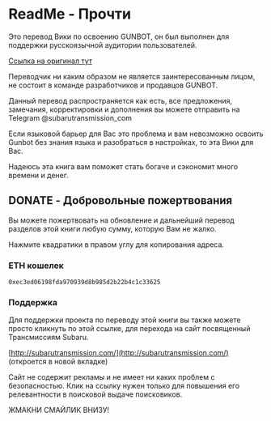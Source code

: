 # ReadMe - Прочти

Это перевод Вики по освоению GUNBOT, он был выполнен для поддержки русскоязычной аудитории пользователей.

[Ссылка на оригинал тут](https://wiki.gunthy.org/)

Переводчик ни каким образом не является заинтересованным лицом, не состоит в команде разработчиков и продавцов GUNBOT.

Данный перевод распространяется как есть, все предложения, замечания, корректировки и дополнения вы можете отправить на Telegram @subarutransmission\_com

Если языковой барьер для Вас это проблема и вам невозможно освоить Gunbot без знания языка и разобраться в настройках, то эта Вики для Вас.

Надеюсь эта книга вам поможет стать богаче и сэкономит много времени и денег.

## DONATE - Добровольные пожертвования

Вы можете пожертвовать на обновление и дальнейший перевод разделов этой книги любую сумму, которую Вам не жалко.

Нажмите квадратики в правом углу для копирования адреса.

### ETH кошелек

```text
0xec3ed06198fda970939d8b985d2b22b4c1c33625
```

### Поддержка

Для поддержки проекта по переводу этой книги вы также можете просто кликнуть по этой ссылке, для перехода на сайт посвященный Трансмиссиям Subaru.

[http://subarutransmission.com/](http://subarutransmission.com/) \(откроется в новой вкладке\)

Сайт не содержит рекламы и не имеет ни каких проблем с безопасностью. Клик на ссылку нужен только для повышения его релевантности в поисковой выдаче поисковиков.

ЖМАКНИ СМАЙЛИК ВНИЗУ!


